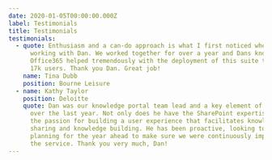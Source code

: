 ```yaml
---
date: 2020-01-05T00:00:00.000Z
label: Testimonials
title: Testimonials
testimonials:
  - quote: Enthusiasm and a can-do approach is what I first noticed when I started
      working with Dan. We worked together for over a year and Dans knowledge of
      Office365 helped tremendously with the deployment of this suite to some
      17k users. Thank you Dan. Great job!
    name: Tina Dubb
    position: Bourne Leisure
  - name: Kathy Taylor
    position: Deloitte
    quote: Dan was our knowledge portal team lead and a key element of our success
      over the last year. Not only does he have the SharePoint expertise, he has
      the passion for building a user experience that facilitates knowledge
      sharing and knowledge building. He has been proactive, looking to and
      planning for the year ahead to make sure we were continuously improving
      the service. Thank you very much, Dan!
---
```


